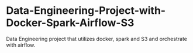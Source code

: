 # Data-Engineering-Project-with-Docker-Spark-Airflow-S3
Data Engineering project that utilizes docker, spark and S3 and orchestrate with airflow. 
